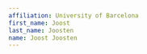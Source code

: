 ```yaml
---
affiliation: University of Barcelona
first_name: Joost
last_name: Joosten
name: Joost Joosten
---
```

